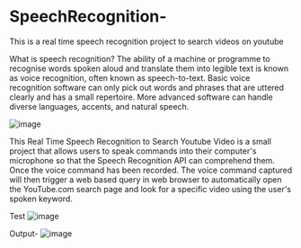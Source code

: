# SpeechRecognition-
This is a real time speech recognition project to search videos on youtube

What is speech recognition?
The ability of a machine or programme to recognise words spoken aloud and translate them into legible text is known as voice recognition, often known as speech-to-text. Basic voice recognition software can only pick out words and phrases that are uttered clearly and has a small repertoire. More advanced software can handle diverse languages, accents, and natural speech.

![image](https://user-images.githubusercontent.com/87760177/212671914-0ea55b29-6386-4e11-82ff-594f85c7f601.png)

This Real Time Speech Recognition to Search Youtube Video is a small project that allows users to speak commands into their computer's microphone so that the Speech Recognition API can comprehend them. Once the voice command has been recorded. The voice command captured will then trigger a web based query in web browser  to automatically open the YouTube.com search page and look for a specific video using the user's spoken keyword.

Test
![image](https://user-images.githubusercontent.com/87760177/212538561-ef6dde8c-75f1-4995-9aa3-581ba4a90b5d.png)

Output-
![image](https://user-images.githubusercontent.com/87760177/212538523-da2da1c5-41d0-44ed-aaf7-353223e350ac.png)

